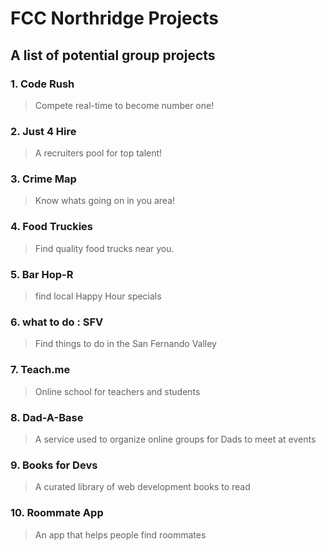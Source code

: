 # FCC Northridge Projects

## A list of potential group projects 
### 1. Code Rush
> Compete real-time to become number one!
### 2. Just 4 Hire
> A recruiters pool for top talent!
### 3. Crime Map
> Know whats going on in you area!
### 4. Food Truckies
> Find quality food trucks near you.
### 5. Bar Hop-R
> find local Happy Hour specials
### 6. what to do : SFV
> Find things to do in the San Fernando Valley
### 7. Teach.me
> Online school for teachers and students
### 8. Dad-A-Base
> A service used to organize online groups for Dads to meet at events
### 9. Books for Devs
> A curated library of web development books to read
### 10. Roommate App
> An app that helps people find roommates
